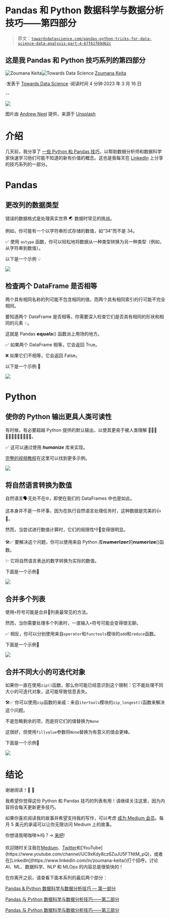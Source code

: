 # Pandas 和 Python 数据科学与数据分析技巧——第四部分

> 原文：[`towardsdatascience.com/pandas-python-tricks-for-data-science-data-analysis-part-4-67f61f69d62c`](https://towardsdatascience.com/pandas-python-tricks-for-data-science-data-analysis-part-4-67f61f69d62c)

## 这是我 Pandas 和 Python 技巧系列的第四部分

[](https://zoumanakeita.medium.com/?source=post_page-----67f61f69d62c--------------------------------)![Zoumana Keita](https://zoumanakeita.medium.com/?source=post_page-----67f61f69d62c--------------------------------)[](https://towardsdatascience.com/?source=post_page-----67f61f69d62c--------------------------------)![Towards Data Science](https://towardsdatascience.com/?source=post_page-----67f61f69d62c--------------------------------) [Zoumana Keita](https://zoumanakeita.medium.com/?source=post_page-----67f61f69d62c--------------------------------)

·发表于 [Towards Data Science](https://towardsdatascience.com/?source=post_page-----67f61f69d62c--------------------------------) ·阅读时间 4 分钟·2023 年 3 月 16 日

--

![](img/27ca0e033ce93d3ce87f795c76186721.png)

图片由 [Andrew Neel](https://unsplash.com/@andrewtneel) 提供，来源于 [Unsplash](https://unsplash.com/photos/cckf4TsHAuw)

# 介绍

几天前，我分享了 [一些 Python 和 Pandas 技巧](https://medium.com/towards-data-science/pandas-python-tricks-for-data-science-data-analysis-part-3-462d0e952925)，以帮助数据分析师和数据科学家快速学习他们可能不知道的新有价值的概念。这也是我每天在 [LinkedIn](https://www.linkedin.com/in/zoumana-keita/) 上分享的技巧系列的一部分。

# Pandas

## 更改列的数据类型

错误的数据格式是处理真实世界 🌏 数据时常见的挑战。

例如，你可能有一个以字符串形式存储的数值，如“34”而不是 34。

✅ 使用 `astype` 函数，你可以轻松地将数据从一种类型转换为另一种类型（例如，从字符串到数值）。

以下是一个示例 💡

![](img/48b5339ef72d95868b1ac641d1bca53b.png)

## 检查两个 DataFrame 是否相等

两个具有相同名称的列可能不包含相同的值，而两个具有相同索引的行可能不完全相同。

要知道两个 DataFrame 是否相等，你需要深入检查它们是否具有相同的形状和相同的元素 💡。

这就是 Pandas 𝗲𝗾𝘂𝗮𝗹𝘀() 函数派上用场的地方。

✅ 如果两个 DataFrame 相等，它会返回 True。

❌ 如果它们不相等，它会返回 False。

以下是一个示例 🚀

![](img/ee6f3aa3bbfd1f65d9ba9616be5507ef.png)

# Python

## 使你的 Python 输出更具人类可读性

有时候，有必要超越 Python 提供的默认输出，以使其更易于被人类理解 👩🏻‍💼👩🏽‍💼👨🏻‍💼👨🏽‍💼。

✅ 这可以通过使用 ***humanize*** 库来实现。

[完整的视频教程](https://www.youtube.com/watch?v=GvBGNJm6cqU&feature=youtu.be)在这里可以找到更多示例。

![](img/fe9379b9274f7a79c511518f8f26dc58.png)

## 将自然语言转换为数值

自然语言🗣️无处不在🌐，即使在我们的 DataFrames 中也是如此。

这本身并不是一件坏事，因为在执行自然语言处理任务时，这种数据是完美的👍💯。

然而，当尝试进行数值计算时，它们的局限性👎🚫变得很明显。

🛠️✅ 要解决这个问题，你可以使用来自 Python 库𝗻𝘂𝗺𝗲𝗿𝗶𝘇𝗲𝗿的𝗻𝘂𝗺𝗲𝗿𝗶𝘇𝗲()函数。

✨ 它将自然语言表达的数字转换为实际的数值。

下面是一个示例🚀

![](img/8da844811b7ae12da08ff833d2c79268.png)

## 合并多个列表

使用`+`符号可能是合并🔗列表最常见的方法。

然而，当你需要处理多个列表时，一直输入`+`符号可能会变得很无聊。

✅ 相反，你可以分别使用来自`operator`和`functools`模块的`add`和`reduce`函数。

下面是一个示例🚀

![](img/57d9d63e30742ae046f10cd81c9c0e1f.png)

## 合并不同大小的可迭代对象

如果你一直在使用`zip()`函数，那么你可能已经意识到这个限制：它不能处理不同大小的可迭代对象，这可能导致信息丢失。

🛠️✅ 你可以使用`zip`函数的亲戚：来自`itertools`模块的`zip_longest()`函数来解决这个问题。

不是忽略剩余的项，而是将它们的值替换为`None`

这很好，但使用`fillvalue`参数将`None`替换为有意义的值会更棒。

下面是一个示例🚀

![](img/63eb17e38573f6ada963ebd9a194da94.png)

# 结论

谢谢阅读！🎉 🍾

我希望你觉得这份 Python 和 Pandas 技巧的列表有用！请继续关注这里，因为内容将会每天更新更多技巧。

如果你喜欢阅读我的故事并希望支持我的写作，可以考虑 [成为 Medium 会员](https://zoumanakeita.medium.com/membership)。每月 5 美元的承诺可以让你无限访问 Medium 上的故事。

你想请我喝咖啡☕️吗？→ [来吧](http://www.buymeacoffee.com/zoumanakeig)!

欢迎随时关注我在[Medium](https://zoumanakeita.medium.com/)、[Twitter](https://twitter.com/zoumana_keita_)和[YouTube](https://www.youtube.com/channel/UC9xKdy8cz6ZuJU5FTNtM_pQ)，或者在[LinkedIn](https://www.linkedin.com/in/zoumana-keita/)打个招呼。讨论 AI、ML、数据科学、NLP 和 MLOps 的内容总是很愉快的！

在你离开之前，请查看下面本系列的最后两个部分：

[Pandas & Python 数据科学与数据分析技巧 — 第一部分](https://medium.com/towards-data-science/pandas-and-python-tips-and-tricks-for-data-science-and-data-analysis-1b1e05b7d93a)

[Pandas 与 Python 数据科学与数据分析技巧——第二部分](https://medium.com/towards-data-science/pandas-python-tricks-for-data-science-data-analysis-part-2-dc36460de90d)

[Pandas 与 Python 数据科学与数据分析技巧——第三部分](https://medium.com/towards-data-science/pandas-python-tricks-for-data-science-data-analysis-part-3-462d0e952925)

